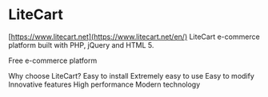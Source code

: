 # LiteCart

[https://www.litecart.net](https://www.litecart.net/en/)
LiteCart e-commerce platform built with PHP, jQuery and HTML 5.

Free e-commerce platform

Why choose LiteCart?
Easy to install
Extremely easy to use
Easy to modify
Innovative features
High performance
Modern technology